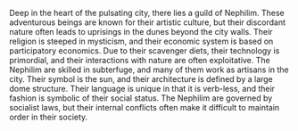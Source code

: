 Deep in the heart of the pulsating city, there lies a guild of Nephilim. These adventurous beings are known for their artistic culture, but their discordant nature often leads to uprisings in the dunes beyond the city walls. Their religion is steeped in mysticism, and their economic system is based on participatory economics. Due to their scavenger diets, their technology is primordial, and their interactions with nature are often exploitative. The Nephilim are skilled in subterfuge, and many of them work as artisans in the city. Their symbol is the sun, and their architecture is defined by a large dome structure. Their language is unique in that it is verb-less, and their fashion is symbolic of their social status. The Nephilim are governed by socialist laws, but their internal conflicts often make it difficult to maintain order in their society.